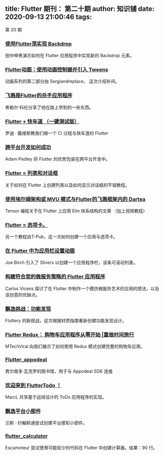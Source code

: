 
title: Flutter 期刊： 第二十期
author: 知识铺
date: 2020-09-13 21:00:46
tags: 
---
  第 20 期

### [使用Flutter荡实现 Backdrop](https://zshipu.com/t?url=https://medium.com/@CORDEA/implement-backdrop-with-flutter-73b4c61b1357)

田中伸男演示如何在 Flutter 应用程序中实现新的 Backdrop 元素。

### [Flutter动画：使用动画控制器并引入 Tweens](https://zshipu.com/t?url=https://sergiandreplace.com/flutter-animations-using-animationcontroller-and-introducing-tweens/)

动画系列的第二部分由 Sergiandreplace， 这次介绍补间。

### [飞溅是Flutter的杀手应用程序](https://zshipu.com/t?url=https://hillelcoren.com/2018/05/18/flutter-is-darts-killer-app/)

希勒尔·科伦分享了他在路上学到的一些东西。

### [Flutter + 快车道 （一键测试版）](https://zshipu.com/t?url=https://www.rodydavis.com/single-post/2018/05/18/Flutter-Fastlane-One-Click-Beta)

罗迪 · 戴维斯教我们做一个 Ci 过程与快车道的 Flutter

### [跨平台开发如何成功](https://zshipu.com/t?url=https://buildflutter.com/how-flutter-succeeds-at-cross-platform-development/)

Adam Pedley 将 Flutter 的优势包装在跨平台开发中。

### [Flutter = 列表和对话框](https://zshipu.com/t?url=http://tphangout.com/flutter-lists-and-dialogs/)

关于如何在 Flutter 上创建列表以及如何显示对话框的不错教程。

### [使用埃尔姆架构或 MVU 模式与Flutter的飞溅框架内的 Dartea](https://zshipu.com/t?url=https://steemit.com/utopian-io/@tensor/using-the-elm-architecture-or-the-mvu-pattern-with-dartea-inside-of-dart-s-flutter-framework)

Tensor 编程关于在 Flutter 上应用 Elm 体系结构的文章 （加上视频教程）

### [Flutter = 选项卡。](https://zshipu.com/t?url=http://tphangout.com/flutter-tabs/)

另一个教程由T-Pub，这一次如何创建一个应用与选项卡。

### [在 Flutter 中为应用栏设置动画](https://zshipu.com/t?url=https://flutterdoc.com/animating-app-bars-in-flutter-cf034cd6c68b)

Joe Birch 引入了 Slivers 以创建一个应用程序栏，该条可滚动列表。

### [构建符合您的微服务策略的 Flutter 应用程序](https://zshipu.com/t?url=https://medium.com/@carlos.vicens.alonso/building-a-flutter-app-that-fits-in-with-your-micro-services-strategy-417a72e81732)

Carlos Vicens 探讨了在 Flutter 中制作一个模仿微服务艺术的应用的想法，以及该创意的优缺点。

### [飘逸挑战：功能发现](https://zshipu.com/t?url=https://youtu.be/Xm0ELlBtNWM)

Fluttery 的新挑战，这次根据材质指南重新创建功能发现设计。

### [Flutter Redux： 购物车应用程序从零开始 |重做时间旅行](https://zshipu.com/t?url=https://youtu.be/yBH6wIzVhSg)

MTechViral 向我们展示了如何使用 Redux 模式创建完整的购物车应用。

### [Flutter_appodeal](https://zshipu.com/t?url=https://github.com/fvaquero/flutter_appodeal)

费尔南多·瓦克罗的图书馆，用于与 Appodeal SDK 连接

### [欢迎来到 FlutterTodo ！](https://zshipu.com/t?url=https://github.com/littlemarc2011/FlutterTodo)

MarcL 共享基于运球设计的 ToDo 应用程序的实现。

### [飘逸平台小部件](https://zshipu.com/t?url=https://github.com/aqwert/flutter_platform_widgets)

兰斯 · 约翰斯通尝试创建平台感知小部件。

### [flutter_calculator](https://zshipu.com/t?url=https://github.com/escamoteur/flutter_calculator)

Escamoteur 尝试使用可能较少的代码在 Flutter 中创建计算器。结果：90 行。
